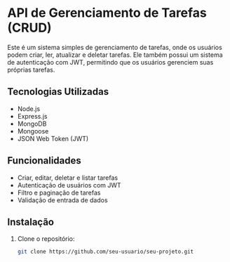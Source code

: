 # API de Gerenciamento de Tarefas (CRUD)
 Este é um sistema simples de gerenciamento de tarefas, onde os usuários podem criar, ler, atualizar e deletar tarefas. Ele também possui um sistema de autenticação com JWT, permitindo que os usuários gerenciem suas próprias tarefas.


## Tecnologias Utilizadas

- Node.js
- Express.js
- MongoDB
- Mongoose
- JSON Web Token (JWT)


## Funcionalidades

- Criar, editar, deletar e listar tarefas
- Autenticação de usuários com JWT
- Filtro e paginação de tarefas
- Validação de entrada de dados

## Instalação

1. Clone o repositório:

   ```bash
   git clone https://github.com/seu-usuario/seu-projeto.git